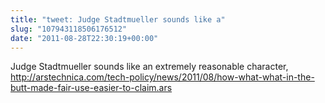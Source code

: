```yaml
---
title: "tweet: Judge Stadtmueller sounds like a"
slug: "107943118506176512"
date: "2011-08-28T22:30:19+00:00"
---
```

Judge Stadtmueller sounds like an extremely reasonable character, http://arstechnica.com/tech-policy/news/2011/08/how-what-what-in-the-butt-made-fair-use-easier-to-claim.ars